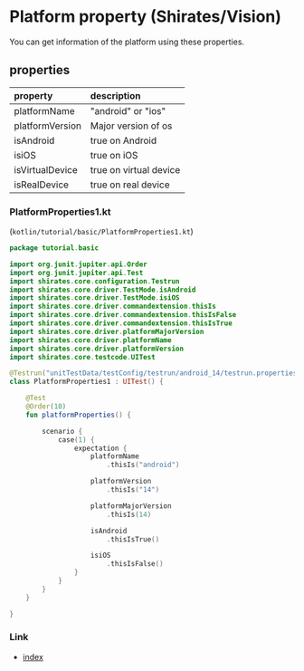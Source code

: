 # Platform property (Shirates/Vision)

You can get information of the platform using these properties.

## properties

| property        | description            |
|:----------------|:-----------------------|
| platformName    | "android" or "ios"     |
| platformVersion | Major version of os    |
| isAndroid       | true on Android        |
| isiOS           | true on iOS            |
| isVirtualDevice | true on virtual device |
| isRealDevice    | true on real device    |

### PlatformProperties1.kt

(`kotlin/tutorial/basic/PlatformProperties1.kt`)

```kotlin
package tutorial.basic

import org.junit.jupiter.api.Order
import org.junit.jupiter.api.Test
import shirates.core.configuration.Testrun
import shirates.core.driver.TestMode.isAndroid
import shirates.core.driver.TestMode.isiOS
import shirates.core.driver.commandextension.thisIs
import shirates.core.driver.commandextension.thisIsFalse
import shirates.core.driver.commandextension.thisIsTrue
import shirates.core.driver.platformMajorVersion
import shirates.core.driver.platformName
import shirates.core.driver.platformVersion
import shirates.core.testcode.UITest

@Testrun("unitTestData/testConfig/testrun/android_14/testrun.properties")
class PlatformProperties1 : UITest() {

    @Test
    @Order(10)
    fun platformProperties() {

        scenario {
            case(1) {
                expectation {
                    platformName
                        .thisIs("android")

                    platformVersion
                        .thisIs("14")

                    platformMajorVersion
                        .thisIs(14)

                    isAndroid
                        .thisIsTrue()

                    isiOS
                        .thisIsFalse()
                }
            }
        }
    }

}
```

### Link

- [index](../../../../index.md)

